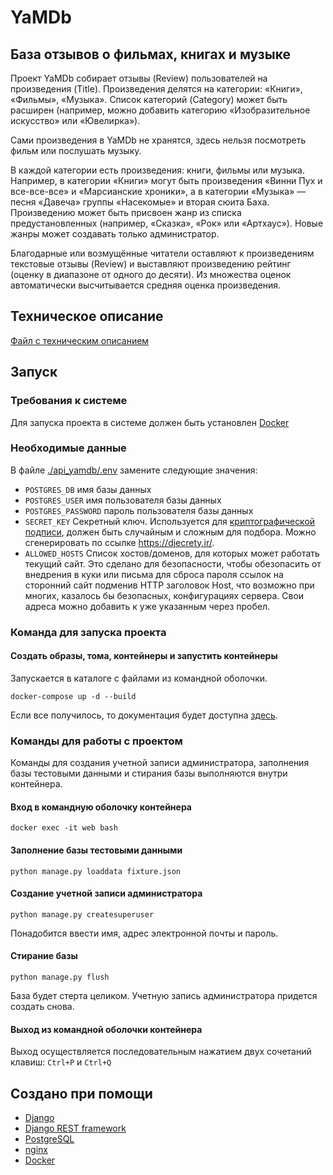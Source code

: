# YaMDb

## База отзывов о фильмах, книгах и музыке

Проект YaMDb собирает отзывы (Review) пользователей на произведения (Title).
Произведения делятся на категории: «Книги», «Фильмы», «Музыка». Список
категорий (Category) может быть расширен (например, можно добавить категорию
«Изобразительное искусство» или «Ювелирка»).

Сами произведения в YaMDb не хранятся, здесь нельзя посмотреть фильм или
послушать музыку.

В каждой категории есть произведения: книги, фильмы или музыка. Например, в
категории «Книги» могут быть произведения «Винни Пух и все-все-все» и
«Марсианские хроники», а в категории «Музыка» — песня «Давеча» группы
«Насекомые» и вторая сюита Баха. Произведению может быть присвоен жанр из
списка предустановленных (например, «Сказка», «Рок» или «Артхаус»). Новые жанры
может создавать только администратор.

Благодарные или возмущённые читатели оставляют к произведениям текстовые
отзывы (Review) и выставляют произведению рейтинг (оценку в диапазоне от одного
до десяти). Из множества оценок автоматически высчитывается средняя оценка
произведения.

## Техническое описание

[Файл с техническим описанием](SPECS.md)

## Запуск

### Требования к системе

Для запуска проекта в системе должен быть
установлен [Docker](https://www.docker.com/)

### Необходимые данные

В файле [./api_yamdb/.env](./api_yamdb/.env) замените следующие значения:

* ```POSTGRES_DB``` имя базы данных
* ```POSTGRES_USER``` имя пользователя базы данных
* ```POSTGRES_PASSWORD``` пароль пользователя базы данных
* ```SECRET_KEY``` Секретный ключ. Используется для 
  [криптографической подписи](https://djbook.ru/rel3.0/topics/signing.html), 
  должен быть случайным и сложным для подбора. Можно сгенерировать по
  ссылке https://djecrety.ir/.
* ```ALLOWED_HOSTS``` Список хостов/доменов, для которых может работать текущий
  сайт. Это сделано для безопасности, чтобы обезопасить от внедрения в куки или
  письма для сброса пароля ссылок на сторонний сайт подменив HTTP заголовок
  Host, что возможно при многих, казалось бы безопасных, конфигурациях сервера.
  Свои адреса можно добавить к уже указанным через пробел.

### Команда для запуска проекта

#### Создать образы, тома, контейнеры и запустить контейнеры

Запускается в каталоге с файлами из командной оболочки.

```shell
docker-compose up -d --build
```
Если все получилось, 
то документация будет доступна 
[здесь](http://localhost:8000/redoc).
### Команды для работы с проектом
Команды для создания учетной записи администратора, 
заполнения базы тестовыми данными 
и стирания базы выполняются внутри контейнера.
#### Вход в командную оболочку контейнера
```shell
docker exec -it web bash
```
#### Заполнение базы тестовыми данными
```shell
python manage.py loaddata fixture.json
```
#### Создание учетной записи администратора
```shell
python manage.py createsuperuser
```
Понадобится ввести имя, адрес электронной почты и пароль.
#### Стирание базы
```shell
python manage.py flush
```
База будет стерта целиком. 
Учетную запись администратора придется создать снова.
#### Выход из командной оболочки контейнера
Выход осуществляется последовательным нажатием двух сочетаний клавиш: 
```Ctrl+P``` и ```Ctrl+Q```



## Создано при помощи

* [Django](https://www.djangoproject.com/)
* [Django REST framework](https://www.django-rest-framework.org/)
* [PostgreSQL](https://www.postgresql.org/)
* [nginx](https://nginx.org/ru/)
* [Docker](https://www.docker.com/)
